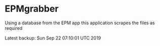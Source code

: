 # EPMgrabber
Using a database from the EPM app this application scrapes the files as required


Latest backup: Sun Sep 22 07:10:01 UTC 2019
